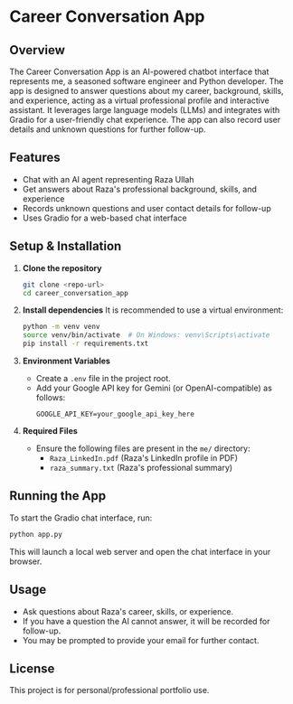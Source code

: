 # Career Conversation App

## Overview

The Career Conversation App is an AI-powered chatbot interface that represents me, a seasoned software engineer and Python developer. The app is designed to answer questions about my career, background, skills, and experience, acting as a virtual professional profile and interactive assistant. It leverages large language models (LLMs) and integrates with Gradio for a user-friendly chat experience. The app can also record user details and unknown questions for further follow-up.


## Features
- Chat with an AI agent representing Raza Ullah
- Get answers about Raza's professional background, skills, and experience
- Records unknown questions and user contact details for follow-up
- Uses Gradio for a web-based chat interface

## Setup & Installation

1. **Clone the repository**
   ```bash
   git clone <repo-url>
   cd career_conversation_app
   ```

2. **Install dependencies**
   It is recommended to use a virtual environment:
   ```bash
   python -m venv venv
   source venv/bin/activate  # On Windows: venv\Scripts\activate
   pip install -r requirements.txt
   ```

3. **Environment Variables**
   - Create a `.env` file in the project root.
   - Add your Google API key for Gemini (or OpenAI-compatible) as follows:
     ```env
     GOOGLE_API_KEY=your_google_api_key_here
     ```

4. **Required Files**
   - Ensure the following files are present in the `me/` directory:
     - `Raza_LinkedIn.pdf` (Raza's LinkedIn profile in PDF)
     - `raza_summary.txt` (Raza's professional summary)

## Running the App

To start the Gradio chat interface, run:
```bash
python app.py
```
This will launch a local web server and open the chat interface in your browser.

## Usage
- Ask questions about Raza's career, skills, or experience.
- If you have a question the AI cannot answer, it will be recorded for follow-up.
- You may be prompted to provide your email for further contact.

## License
This project is for personal/professional portfolio use.
